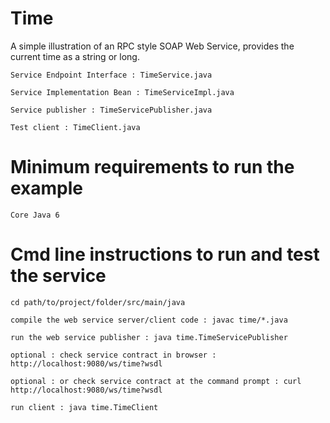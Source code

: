 # Time

A simple illustration of an RPC style SOAP Web Service, provides the current time as a string or long.

 	Service Endpoint Interface : TimeService.java

	Service Implementation Bean : TimeServiceImpl.java

	Service publisher : TimeServicePublisher.java

	Test client : TimeClient.java

# Minimum requirements to run the example

	Core Java 6

# Cmd line instructions to run and test the service

 	cd path/to/project/folder/src/main/java

 	compile the web service server/client code : javac time/*.java
 
	run the web service publisher : java time.TimeServicePublisher
	
	optional : check service contract in browser : http://localhost:9080/ws/time?wsdl
 
 	optional : or check service contract at the command prompt : curl http://localhost:9080/ws/time?wsdl
 
 	run client : java time.TimeClient
